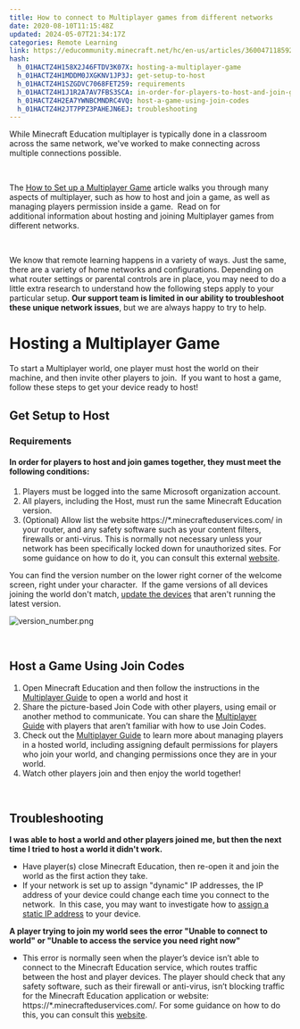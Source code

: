 ```yaml
---
title: How to connect to Multiplayer games from different networks
date: 2020-08-10T11:15:48Z
updated: 2024-05-07T21:34:17Z
categories: Remote Learning
link: https://educommunity.minecraft.net/hc/en-us/articles/360047118592-How-to-connect-to-Multiplayer-games-from-different-networks
hash:
  h_01HACTZ4H158X2J46FTDV3K07X: hosting-a-multiplayer-game
  h_01HACTZ4H1MDDM0JXGKNV1JP3J: get-setup-to-host
  h_01HACTZ4H1SZGDVC7068FET259: requirements
  h_01HACTZ4H1J1R2A7AV7FBS3SCA: in-order-for-players-to-host-and-join-games-together-they-must-meet-the-following-conditions
  h_01HACTZ4H2EA7YWNBCMNDRC4VQ: host-a-game-using-join-codes
  h_01HACTZ4H2JT7PPZ3PAHEJN6EJ: troubleshooting
---
```


While Minecraft Education multiplayer is typically done in a classroom across the same network, we've worked to make connecting across multiple connections possible. 

 

The [How to Set up a Multiplayer Game](./How-To-Set-Up-A-Multiplayer-Game.md) article walks you through many aspects of multiplayer, such as how to host and join a game, as well as managing players permission inside a game.  Read on for additional information about hosting and joining Multiplayer games from different networks.

 

We know that remote learning happens in a variety of ways. Just the same, there are a variety of home networks and configurations. Depending on what router settings or parental controls are in place, you may need to do a little extra research to understand how the following steps apply to your particular setup. **Our support team is limited in our ability to troubleshoot these unique network issues**, but we are always happy to try to help.

# Hosting a Multiplayer Game

To start a Multiplayer world, one player must host the world on their machine, and then invite other players to join.  If you want to host a game, follow these steps to get your device ready to host!

## Get Setup to Host

### Requirements

#### In order for players to host and join games together, they must meet the following conditions:

1.  Players must be logged into the same Microsoft organization account.
2.  All players, including the Host, must run the same Minecraft Education version.
3.  (Optional) Allow list the website https://\*.minecrafteduservices.com/ in your router, and any safety software such as your content filters, firewalls or anti-virus. This is normally not necessary unless your network has been specifically locked down for unauthorized sites. For some guidance on how to do it, you can consult this external [website](https://jackboxgames.happyfox.com/kb/article/28-how-to-whitelist-and-resolve-issues-in-antivirus-software-and-firewalls/). 

You can find the version number on the lower right corner of the welcome screen, right under your character.  If the game versions of all devices joining the world don't match, [update the devices](../Installation/Update-to-a-New-Version-of-Minecraft-Education.md) that aren't running the latest version.

![version_number.png](https://educommunity.minecraft.net/hc/article_attachments/360065008972)

 

## Host a Game Using Join Codes

1.  Open Minecraft Education and then follow the instructions in the [Multiplayer Guide](./How-To-Set-Up-A-Multiplayer-Game.md) to open a world and host it
2.  Share the picture-based Join Code with other players, using email or another method to communicate. You can share the [Multiplayer Guide](./How-To-Set-Up-A-Multiplayer-Game.md) with players that aren’t familiar with how to use Join Codes.
3.  Check out the [Multiplayer Guide](./How-To-Set-Up-A-Multiplayer-Game.md) to learn more about managing players in a hosted world, including assigning default permissions for players who join your world, and changing permissions once they are in your world.
4.  Watch other players join and then enjoy the world together!

 

## Troubleshooting

**I was able to host a world and other players joined me, but then the next time I tried to host a world it didn't work.**

- Have player(s) close Minecraft Education, then re-open it and join the world as the first action they take.
- If your network is set up to assign "dynamic" IP addresses, the IP address of your device could change each time you connect to the network.  In this case, you may want to investigate how to [assign a static IP address](#h_7ce95955-d3c1-4379-8cd7-6abc6ac48ffa) to your device.

**A player trying to join my world sees the error "Unable to connect to world" or "Unable to access the service you need right now"**

- This error is normally seen when the player’s device isn’t able to connect to the Minecraft Education service, which routes traffic between the host and player devices. The player should check that any safety software, such as their firewall or anti-virus, isn’t blocking traffic for the Minecraft Education application or website: https://\*.minecrafteduservices.com/. For some guidance on how to do this, you can consult this [website](https://jackboxgames.happyfox.com/kb/article/28-how-to-whitelist-and-resolve-issues-in-antivirus-software-and-firewalls/).
